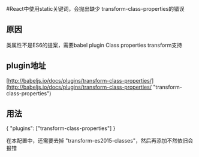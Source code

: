 #React中使用static关键词，会抛出缺少 transform-class-properties的错误


## 原因 ##
类属性不是ES6的提案，需要babel plugin Class properties transform支持

## plugin地址 ##
[http://babeljs.io/docs/plugins/transform-class-properties/](http://babeljs.io/docs/plugins/transform-class-properties/ "transform-class-properties")

## 用法 ##
{
  "plugins": ["transform-class-properties"]
}

在本配置中，还需要去掉 "transform-es2015-classes"，然后再添加不然依旧会报错
